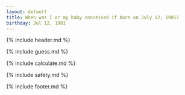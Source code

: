 ```yaml
---
layout: default
title: When was I or my baby conceived if born on July 12, 1901?
birthday: Jul 12, 1901
---
```


{% include header.md %}

{% include guess.md %}

{% include calculate.md %}

{% include safety.md %}

{% include footer.md %}



